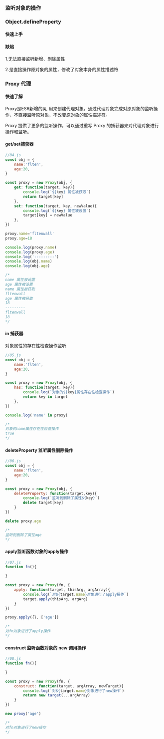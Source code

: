 
### 监听对象的操作

### Object.defineProperty

#### 快速上手


#### 缺陷

1.无法直接监听新增、删除属性

2.是直接操作原对象的属性，修改了对象本身的属性描述符

### Proxy 代理

#### 快速了解

Proxy是ES6新增的`类`, 用来创建代理对象，通过代理对象完成对原对象的监听操作，不直接监听原对象，不改变原对象的属性描述符。

Proxy 提供了更多的监听操作，可以通过重写 Proxy 的捕获器来对代理对象进行操作和监听。

#### get/set捕获器

```javascript
//04.js
const obj = {
    name:'flten',
    age:20,
}

const proxy = new Proxy(obj, {
    get: function(target, key){
        console.log(`${key} 属性被获取`)
        return target[key]
    },
    set: function(target, key, newValue){
        console.log(`${key} 属性被设置`)
        target[key] = newValue
    },
})

proxy.name='fltenwall'
proxy.age=18

console.log(proxy.name)
console.log(proxy.age)
console.log('---------')
console.log(obj.name)
console.log(obj.age)

/*
name 属性被设置
age 属性被设置
name 属性被获取
fltenwall
age 属性被获取
18
---------
fltenwall
18
*/
```

#### in 捕获器

对象属性的存在性检查操作监听

```javascript
//05.js
const obj = {
    name:'flten',
    age:20,
}

const proxy = new Proxy(obj, {
    has: function(target, key){
        console.log(`对象的${key}属性存在性检查操作`)
        return key in target
    },
})

console.log('name' in proxy)

/*
对象的name属性存在性检查操作
true
*/
```

#### deleteProperty 监听属性删除操作

```javascript
//06.js
const obj = {
    name:'flten',
    age:20,
}

const proxy = new Proxy(obj, {
    deleteProperty: function(target,key){
        console.log(`监听到删除了属性${key}`)
        delete target[key]
    }
})

delete proxy.age

/*
监听到删除了属性age
*/
```

#### apply监听函数对象的apply操作

```javascript
//07.js
function fn(){

}

const proxy = new Proxy(fn, {
    apply: function(target, thisArg, argArray){
        console.log(`对${target.name}对象进行了apply操作`)
        target.apply(thisArg, argArg)
    }
})

proxy.apply({}, ['age'])

/*
对fn对象进行了apply操作
*/
```
#### construct 监听函数对象的 new 调用操作

```javascript
//08.js
function fn(){

}

const proxy = new Proxy(fn, {
    construct: function(target, argArray, newTarget){
        console.log(`对${target.name}对象进行了new操作`)
        return new target(...argArray)
    }
})

new proxy('age')

/*
对fn对象进行了new操作
*/
```

